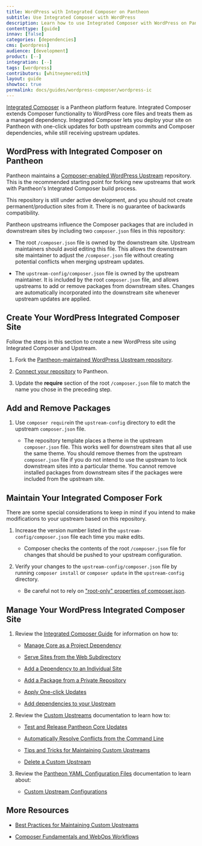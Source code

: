 ```yaml
---
title: WordPress with Integrated Composer on Pantheon
subtitle: Use Integrated Composer with WordPress 
description: Learn how to use Integrated Composer with WordPress on Pantheon.
contenttype: [guide]
innav: [false]
categories: [dependencies]
cms: [wordpress]
audience: [development]
product: [--]
integration: [--]
tags: [wordpress]
contributors: [whitneymeredith]
layout: guide
showtoc: true
permalink: docs/guides/wordpress-composer/wordpress-ic
---
```


[Integrated Composer](/guides/integrated-composer) is a Pantheon platform feature. Integrated Composer extends Composer functionality to WordPress core files and treats them as a managed dependency. Integrated Composer lets you deploy your site on Pantheon with one-click updates for both upstream commits and Composer dependencies, while still receiving upstream updates.

## WordPress with Integrated Composer on Pantheon 

Pantheon maintains a [Composer-enabled WordPress Upstream](https://github.com/pantheon-upstreams/wordpress-project) repository. This is the recommended starting point for forking new upstreams that work with Pantheon's Integrated Composer build process.

This repository is still under active development, and you should not create permanent/production sites from it. There is no guarantee of backwards compatibility. 

Pantheon upstreams influence the Composer packages that are included in downstream sites by including two `composer.json` files in this repository:

- The root `/composer.json` file is owned by the downstream site. Upstream maintainers should avoid editing this file. This allows the downstream site maintainer to adjust the `/composer.json` file without creating potential conflicts when merging upstream updates.

- The `upstream-config/composer.json` file is owned by the upstream maintainer. It is included by the root `composer.json` file, and allows upstreams to add or remove packages from downstream sites. Changes are automatically incorporated into the downstream site whenever upstream updates are applied.

## Create Your WordPress Integrated Composer Site

Follow the steps in this section to create a new WordPress site using Integrated Composer and Upstream.

1. Fork the [Pantheon-maintained WordPress Upstream repository](https://github.com/pantheon-upstreams/wordpress-project).

1. [Connect your repository](/guides/custom-upstream/create-custom-upstream#connect-repository-to-pantheon) to Pantheon.

1. Update the **require** section of the root `/composer.json` file to match the name you chose in the preceding step.

## Add and Remove Packages

1. Use `composer require`in the `upstream-config` directory to edit the upstream `composer.json` file.

    - The repository template places a theme in the upstream `composer.json` file. This works well for downstream sites that all use the same theme. You should remove themes from the upstream `composer.json` file if you do not intend to use the upstream to lock downstream sites into a particular theme. You cannot remove installed packages from downstream sites if the packages were included from the upstream site. 

## Maintain Your Integrated Composer Fork

 There are some special considerations to keep in mind if you intend to make modifications to your upstream based on this repository.

1. Increase the version number listed in the `upstream-config/composer.json` file each time you make edits.

    - Composer checks the contents of the root `/composer.json` file for changes that should be pushed to your upstream configuration. 

1. Verify your changes to the `upstream-config/composer.json` file by running `composer install` or `composer update` in the `upstream-config` directory. 

    - Be careful not to rely on ["root-only" properties of composer.json](https://getcomposer.org/doc/04-schema.md).

## Manage Your WordPress Integrated Composer Site

1. Review the [Integrated Composer Guide](/guides/integrated-composer) for information on how to:

    - [Manage Core as a Project Dependency](/guides/composer#managing-core-as-a-project-dependency)

    - [Serve Sites from the Web Subdirectory](/nested-docroot)

    - [Add a Dependency to an Individual Site](/guides/integrated-composer#add-a-dependency-to-an-individual-site)

    - [Add a Package from a Private Repository](/guides/integrated-composer/private-repo-package)

    - [Apply One-click Updates](/guides/integrated-composer/one-click-updates)

    - [Add dependencies to your Upstream](/guides/integrated-composer/ic-upstreams)

1. Review the [Custom Upstreams](/guides/custom-upstream/maintain-custom-upstream) documentation to learn how to:

    - [Test and Release Pantheon Core Updates](/guides/custom-upstream/maintain-custom-upstream#test-and-release-pantheon-core-updates)

    - [Automatically Resolve Conflicts from the Command Line](/guides/custom-upstream/maintain-custom-upstream#automatically-resolve-from-the-command-line)

    - [Tips and Tricks for Maintaining Custom Upstreams](/guides/custom-upstream/maintain-custom-upstream#delete-custom-upstream)

    - [Delete a Custom Upstream](/guides/custom-upstream/maintain-custom-upstream#delete-custom-upstream)

1. Review the [Pantheon YAML Configuration Files](/pantheon-yml) documentation to learn about:

    - [Custom Upstream Configurations](/pantheon-yml#custom-upstream-configurations)


## More Resources

- [Best Practices for Maintaining Custom Upstreams](/guides/custom-upstream/maintain-custom-upstream) 

- [Composer Fundamentals and WebOps Workflows](/guides/composer)
